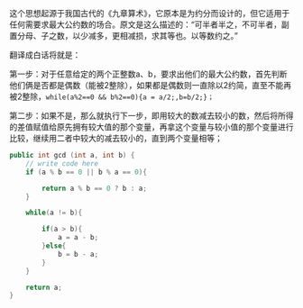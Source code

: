 这个思想起源于我国古代的《九章算术》，它原本是为约分而设计的，但它适用于任何需要求最大公约数的场合。原文是这么描述的：“可半者半之，不可半者，副置分母、子之数，以少减多，更相减损，求其等也。以等数约之。”

翻译成白话将就是：

第一步：对于任意给定的两个正整数a、b，要求出他们的最大公约数，首先判断他们俩是否都是偶数（能被2整除），如果都是偶数则一直除以2约简，直至不能再被2整除，`while(a%2==0 && b%2==0){a = a/2;,b=b/2;}；`

第二步：如果不是，那么就执行下一步，即用较大的数减去较小的数，然后将所得的差值赋值给原先拥有较大值的那个变量，再拿这个变量与较小值的那个变量进行比较，继续用二者中较大的减去较小的，直到两个变量相等；

```cpp
public int gcd (int a, int b) {
    // write code here
    if (a % b == 0 || b % a == 0){

        return a % b == 0 ? b : a;
    }

    while(a != b){

        if(a > b){
            a = a - b;
        }else{
            b = b - a;
        }
    }

    return a;
}
```

